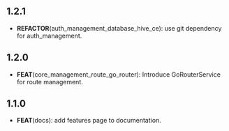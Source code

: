 ## 1.2.1

 - **REFACTOR**(auth_management_database_hive_ce): use git dependency for auth_management.

## 1.2.0

 - **FEAT**(core_management_route_go_router): Introduce GoRouterService for route management.

## 1.1.0

 - **FEAT**(docs): add features page to documentation.

